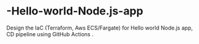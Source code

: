 # -Hello-world-Node.js-app
Design the IaC (Terraform, Aws ECS/Fargate) for Hello world Node.js app, CD pipeline using GitHub Actions . 
